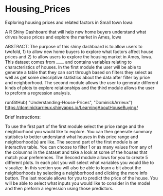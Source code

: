 # Housing_Prices
Exploring housing prices and related factors in Small town Iowa


A R Shiny Dashboard that will help new home buyers understand what drives house prices and explore the market in Ames, Iowa

ABSTRACT:
The purpose of this shiny dashboard is to allow users to twofold, 1) to allow new home buyers to explore what factors affect house prices and 2) to allow users to explore the housing market in Ames, Iowa. This dataset comes from ____ and contains variables relating to characteristics of houses. In the first module the user will be able to generate a table that they can sort through based on filters they select as well as get some descriptive statistics about the data after filter by price and neighborhood. The second module allows the user to generate different kinds of plots to explore relationships and the third module allows the user to preform a regression analysis.

runGitHub( "Understanding-House-Prices", "DominickArrieux") https://dominickarrieux.shinyapps.io/LearningAboutHouseBuying/

Brief Instructions:

To use the first part of the first module select the price range and the neighborhood you would like to explore. You can then generate summary statistics to better understand what houses in this price range and neighborhood(s) are like. The second part of the first module is an interactive table. You can choose to filter 1 or as many values from any of the coloumns in the dataset and take a look at some of the houses that match your preferences. The Second module allows for you to create 5 different plots. In each plot you will select what variables you would like to visualize. In this section you will also be able to learn a bit about the neighborhoods by selecting a neighborhood and clicking the more info button. The last module allows for you to predict the price of the house. You will be able to select what inputs you would like to consider in the model and then preform a regression using those predictors.
